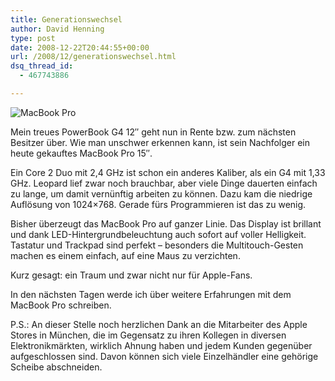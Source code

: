 ```yaml
---
title: Generationswechsel
author: David Henning
type: post
date: 2008-12-22T20:44:55+00:00
url: /2008/12/generationswechsel.html
dsq_thread_id:
  - 467743886

---
```

![MacBook Pro][1]

Mein treues PowerBook G4 12&#8243; geht nun in Rente bzw. zum nächsten Besitzer über. Wie man unschwer erkennen kann, ist sein Nachfolger ein heute gekauftes MacBook Pro 15&#8243;.

Ein Core 2 Duo mit 2,4 GHz ist schon ein anderes Kaliber, als ein G4 mit 1,33 GHz. Leopard lief zwar noch brauchbar, aber viele Dinge dauerten einfach zu lange, um damit vernünftig arbeiten zu können. Dazu kam die niedrige Auflösung von 1024&#215;768. Gerade fürs Programmieren ist das zu wenig.

Bisher überzeugt das MacBook Pro auf ganzer Linie. Das Display ist brillant und dank LED-Hintergrundbeleuchtung auch sofort auf voller Helligkeit. Tastatur und Trackpad sind perfekt &#8211; besonders die Multitouch-Gesten machen es einem einfach, auf eine Maus zu verzichten.

Kurz gesagt: ein Traum und zwar nicht nur für Apple-Fans.

In den nächsten Tagen werde ich über weitere Erfahrungen mit dem MacBook Pro schreiben.

P.S.: An dieser Stelle noch herzlichen Dank an die Mitarbeiter des Apple Stores in München, die im Gegensatz zu ihren Kollegen in diversen Elektronikmärkten, wirklich Ahnung haben und jedem Kunden gegenüber aufgeschlossen sind. Davon können sich viele Einzelhändler eine gehörige Scheibe abschneiden.

 [1]: https://www.madcatswelt.org/images/mbp.jpg